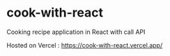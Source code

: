# cook-with-react

Cooking recipe application in React with call API

Hosted on Vercel : https://cook-with-react.vercel.app/
